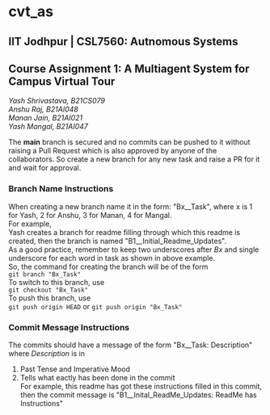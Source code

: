 # cvt_as
## IIT Jodhpur | CSL7560: Autnomous Systems
## Course Assignment 1: A Multiagent System for Campus Virtual Tour  

_Yash Shrivastava, B21CS079_  
_Anshu Raj, B21AI048_  
_Manan Jain, B21AI021_  
_Yash Mangal, B21AI047_  

The **main** branch is secured and no commits can be pushed to it without raising a Pull Request which is also approved by anyone of the collaborators. So create a new branch for any new task and raise a PR for it and wait for approval.

### Branch Name Instructions
When creating a new branch name it in the form: "Bx__Task", where x is 1 for Yash, 2 for Anshu, 3 for Manan, 4 for Mangal.  
For example,  
Yash creates a branch for readme filling through which this readme is created, then the branch is named "B1__Initial_Readme_Updates".  
As a good practice, remember to keep two underscores after _Bx_ and single underscore for each word in task as shown in above example.  
So, the command for creating the branch will be of the form  
`git branch "Bx_Task"`  
To switch to this branch, use  
`git checkout "Bx_Task"`  
To push this branch, use  
`git push origin HEAD` or `git push origin "Bx_Task"`    

### Commit Message Instructions  
The commits should have a message of the form "Bx__Task: Description" where _Description_ is in  
1. Past Tense and Imperative Mood
2. Tells what eactly has been done in the commit  
For example, this readme has got these instructions filled in this commit, then the commit message is "B1__Inital_ReadMe_Updates: ReadMe has Instructions"  
